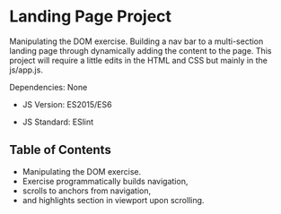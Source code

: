 # Landing Page Project

Manipulating the DOM exercise. Building a nav bar to a multi-section landing page through dynamically adding the content to the page. This project will require a little edits in the HTML and CSS but mainly in the js/app.js.

Dependencies: None
 
 * JS Version: ES2015/ES6

 * JS Standard: ESlint

## Table of Contents

* Manipulating the DOM exercise.
 * Exercise programmatically builds navigation,
 * scrolls to anchors from navigation,
 * and highlights section in viewport upon scrolling.